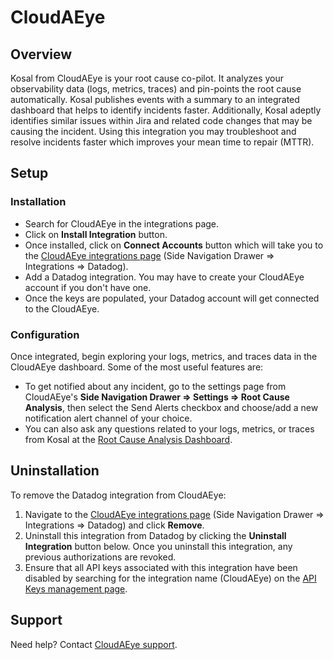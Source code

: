 # CloudAEye

## Overview

Kosal from CloudAEye is your root cause co-pilot. It analyzes your observability data (logs, metrics, traces) and pin-points the root cause automatically. Kosal publishes events with a summary to an integrated dashboard that helps to identify incidents faster. Additionally, Kosal adeptly identifies similar issues within Jira and related code changes that may be causing the incident. Using this integration you may troubleshoot and resolve incidents faster which improves your mean time to repair (MTTR).

## Setup

### Installation

- Search for CloudAEye in the integrations page.
- Click on **Install Integration** button.
- Once installed, click on **Connect Accounts** button which will take you to the [CloudAEye integrations page][1] (Side Navigation Drawer => Integrations => Datadog).
- Add a Datadog integration. You may have to create your CloudAEye account if you don't have one.
- Once the keys are populated, your Datadog account will get connected to the CloudAEye.

### Configuration

Once integrated, begin exploring your logs, metrics, and traces data in the CloudAEye dashboard. Some of the most useful features are:
- To get notified about any incident, go to the settings page from CloudAEye's **Side Navigation Drawer => Settings => Root Cause Analysis**, then select the Send Alerts checkbox and choose/add a new notification alert channel of your choice.
- You can also ask any questions related to your logs, metrics, or traces from Kosal at the [Root Cause Analysis Dashboard][4].

## Uninstallation

To remove the Datadog integration from CloudAEye:
1. Navigate to the [CloudAEye integrations page][1] (Side Navigation Drawer => Integrations => Datadog) and click **Remove**.
2. Uninstall this integration from Datadog by clicking the **Uninstall Integration** button below. Once you uninstall this integration, any previous authorizations are revoked.
3. Ensure that all API keys associated with this integration have been disabled by searching for the integration name (CloudAEye) on the [API Keys management page][3].

## Support

Need help? Contact [CloudAEye support](mailto:support@cloudaeye.com).


[1]: https://console.cloudaeye.com/integrations/datadog
[2]: https://app.datadoghq.com/organization-settings/oauth-applications
[3]: https://app.datadoghq.com/organization-settings/api-keys?filter=CloudAEye
[4]: https://console.cloudaeye.com/rca?startTime=1,months&endTime=now